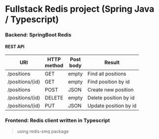 # Fullstack Redis project (Spring Java / Typescript)
### Backend: SpringBoot Redis 
#### REST API

| URI              | HTTP <br/>method | Post <br/>body | Result                 |
|------------------|------------------|----------------|------------------------|
| /positions       | GET              | empty          | Find all positions     |
| /positions/{id}  | GET              | empty          | Find position by id    |
| /positions       | POST             | JSON           | Create new position    |
| /positions/{id}  | DELETE           | empty          | Delete position by id  |
| /positions/{id}  | PUT              | JSON           | Update position by id  |

### Frontend: Redis client written in Typescript
> using redis-smq package